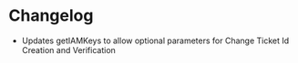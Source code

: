 # Changelog

* Updates getIAMKeys to allow optional parameters for Change Ticket Id Creation and Verification
